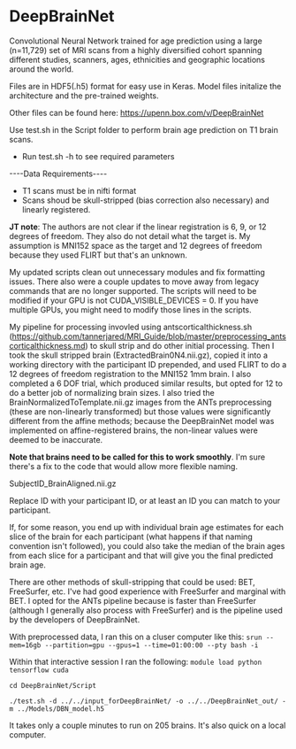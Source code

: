 # DeepBrainNet
Convolutional Neural Network trained for age prediction using a large (n=11,729) set of MRI scans from a highly diversified cohort spanning different studies, scanners, ages, ethnicities and geographic locations around the world.

Files are in HDF5(.h5) format for easy use in Keras. Model files initalize the architecture and the pre-trained weights.

Other files can be found here: https://upenn.box.com/v/DeepBrainNet

Use test.sh in the Script folder to perform brain age prediction on T1 brain scans.

- Run test.sh -h to see required parameters

----Data Requirements----

- T1 scans must be in nifti format
- Scans shoud be skull-stripped (bias correction also necessary) and linearly registered.

**JT note**: The authors are not clear if the linear registration is 6, 9, or 12 degrees of freedom. They also do not detail what the target is. My assumption is MNI152 space as the target and 12 degrees of freedom because they used FLIRT but that's an unknown.

My updated scripts clean out unnecessary modules and fix formatting issues. There also were a couple updates to move away from legacy commands that are no longer supported. The scripts will need to be modified if your GPU is not CUDA_VISIBLE_DEVICES = 0. If you have multiple GPUs, you might need to modify those lines in the scripts.

My pipeline for processing invovled using antscorticalthickness.sh (https://github.com/tannerjared/MRI_Guide/blob/master/preprocessing_antscorticalthickness.md) to skull strip and do other initial processing. Then I took the skull stripped brain (ExtractedBrain0N4.nii.gz), copied it into a working directory with the participant ID prepended, and used FLIRT to do a 12 degrees of freedom registration to the MNI152 1mm brain. I also completed a 6 DOF trial, which produced similar results, but opted for 12 to do a better job of normalizing brain sizes. I also tried the BrainNormalizedToTemplate.nii.gz images from the ANTs preprocessing (these are non-linearly transformed) but those values were significantly different from the affine methods; because the DeepBrainNet model was implemented on affine-registered brains, the non-linear values were deemed to be inaccurate.

**Note that brains need to be called for this to work smoothly**. I'm sure there's a fix to the code that would allow more flexible naming.

SubjectID_BrainAligned.nii.gz

Replace ID with your participant ID, or at least an ID you can match to your participant.

If, for some reason, you end up with individual brain age estimates for each slice of the brain for each participant (what happens if that naming convention isn't followed), you could also take the median of the brain ages from each slice for a participant and that will give you the final predicted brain age.

There are other methods of skull-stripping that could be used: BET, FreeSurfer, etc. I've had good experience with FreeSurfer and marginal with BET. I opted for the ANTs pipeline because is faster than FreeSurfer (although I generally also process with FreeSurfer) and is the pipeline used by the developers of DeepBrainNet.

With preprocessed data, I ran this on a cluser computer like this:
`srun --mem=16gb --partition=gpu --gpus=1 --time=01:00:00 --pty bash -i`

Within that interactive session I ran the following:
`module load python tensorflow cuda`

`cd DeepBrainNet/Script`

`./test.sh -d ../../input_forDeepBrainNet/ -o ../../DeepBrainNet_out/ -m ../Models/DBN_model.h5`

It takes only a couple minutes to run on 205 brains. It's also quick on a local computer.
